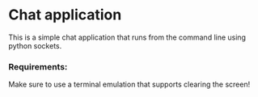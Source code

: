 # Chat application
This is a simple chat application that runs from the command line using python sockets.

### Requirements:
Make sure to use a terminal emulation that supports clearing the screen!

